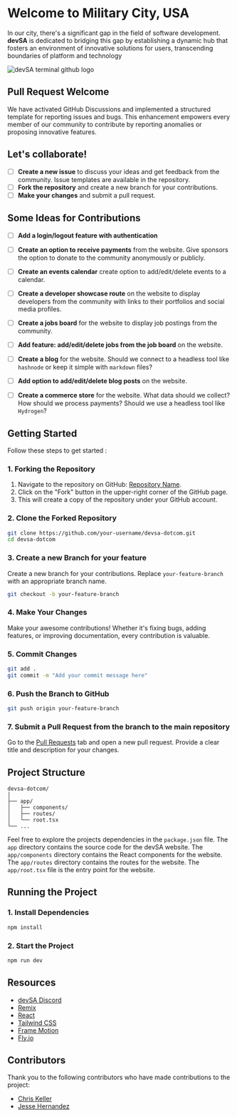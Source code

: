 # Welcome to Military City, USA

In our city, there's a significant gap in the field of software development. **devSA** is dedicated to bridging this gap by establishing a dynamic hub that fosters an environment of innovative solutions for users, transcending boundaries of platform and technology

![devSA terminal github logo](https://res.cloudinary.com/jessebubble/image/upload/v1708019767/devsa_kum4r4.png)
<br />

## Pull Request Welcome

We have activated GitHub Discussions and implemented a structured template for reporting issues and bugs. This enhancement empowers every member of our community to contribute by reporting anomalies or proposing innovative features.

## Let's collaborate!

-   [ ] **Create a new issue** to discuss your ideas and get feedback from the community. Issue templates are available in the repository.
-   [ ] **Fork the repository** and create a new branch for your contributions.
-   [ ] **Make your changes** and submit a pull request.

## Some Ideas for Contributions

-   [ ] **Add a login/logout feature with authentication**
-   [ ] **Create an option to receive payments** from the website. Give sponsors the option to donate to the community anonymously or publicly.
-   [ ] **Create an events calendar** create option to add/edit/delete events to a calendar.
-   [ ] **Create a developer showcase route** on the website to display developers from the community with links to their portfolios and social media profiles.
-   [ ] **Create a jobs board** for the website to display job postings from the community.
-   [ ] **Add feature: add/edit/delete jobs from the job board** on the website.

-   [ ] **Create a blog** for the website. Should we connect to a headless tool like `hashnode` or keep it simple with `markdown` files?
-   [ ] **Add option to add/edit/delete blog posts** on the website.
-   [ ] **Create a commerce store** for the website. What data should we collect? How should we process payments? Should we use a headless tool like `Hydrogen`?

## Getting Started

Follow these steps to get started :

### 1. Forking the Repository

1. Navigate to the repository on GitHub: [Repository Name](https://github.com/devsanantonio/devsa-dotcom).
2. Click on the "Fork" button in the upper-right corner of the GitHub page.
3. This will create a copy of the repository under your GitHub account.

### 2. Clone the Forked Repository

```bash
git clone https://github.com/your-username/devsa-dotcom.git
cd devsa-dotcom
```

### 3. Create a new Branch for your feature

Create a new branch for your contributions. Replace `your-feature-branch` with an appropriate branch name.

```bash
git checkout -b your-feature-branch
```

### 4. Make Your Changes

Make your awesome contributions! Whether it's fixing bugs, adding features, or improving documentation, every contribution is valuable.

### 5. Commit Changes

```bash
git add .
git commit -m "Add your commit message here"
```

### 6. Push the Branch to GitHub

```bash
git push origin your-feature-branch
```

### 7. Submit a Pull Request from the branch to the main repository

Go to the [Pull Requests](https://github.com/your-username/devsa-dotcom/pulls) tab and open a new pull request. Provide a clear title and description for your changes.

## Project Structure

```
devsa-dotcom/
│
├── app/
│   ├── components/
│   ├── routes/
│   └── root.tsx
└── ...
```

Feel free to explore the projects dependencies in the `package.json` file. The `app` directory contains the source code for the devSA website. The `app/components` directory contains the React components for the website. The `app/routes` directory contains the routes for the website. The `app/root.tsx` file is the entry point for the website.

## Running the Project

### 1. Install Dependencies

```bash
npm install
```

### 2. Start the Project

```bash
npm run dev
```

## Resources

-   [devSA Discord](https://https://discord.gg/f3gnmjScW3)
-   [Remix](https://remix.run/)
-   [React](https://react.dev/)
-   [Tailwind CSS](https://tailwindcss.com/)
-   [Frame Motion](https://www.framer.com/motion/)
-   [Fly.io](https://fly.io/)

## Contributors
Thank you to the following contributors who have made contributions to the project: 

-   [Chris Keller](https://github.com/ckeller22)
-   [Jesse Hernandez](https://github.com/jessebubble)
